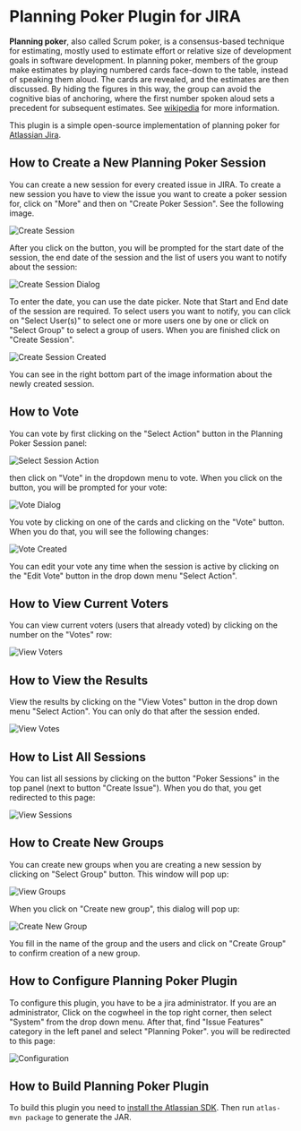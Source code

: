 # Planning Poker Plugin for JIRA

**Planning poker**, also called Scrum poker, is a consensus-based technique for estimating, mostly used to estimate effort or relative size of development goals in software development. In planning poker, members of the group make estimates by playing numbered cards face-down to the table, instead of speaking them aloud. The cards are revealed, and the estimates are then discussed. By hiding the figures in this way, the group can avoid the cognitive bias of anchoring, where the first number spoken aloud sets a precedent for subsequent estimates. See [wikipedia](https://en.wikipedia.org/wiki/Planning_poker) for more information.

This plugin is a simple open-source implementation of planning poker for [Atlassian Jira](https://www.atlassian.com/software/jira).

## How to Create a New Planning Poker Session

You can create a new session for every created issue in JIRA. To create a new session you have to view the issue you want to create a poker session for, click on "More" and then on "Create Poker Session". See the following image.

![Create Session](https://raw.githubusercontent.com/VaclavDedik/planning-poker-plugin/master/docs/images/create_session_button.png)

After you click on the button, you will be prompted for the start date of the session, the end date of the session and the list of users you want to notify about the session:

![Create Session Dialog](https://raw.githubusercontent.com/VaclavDedik/planning-poker-plugin/master/docs/images/create_session_dialog.png)

To enter the date, you can use the date picker. Note that Start and End date of the session are required. To select users you want to notify, you can click on "Select User(s)" to select one or more users one by one or click on "Select Group" to select a group of users. When you are finished click on "Create Session".

![Create Session Created](https://raw.githubusercontent.com/VaclavDedik/planning-poker-plugin/master/docs/images/create_session_created.png)

You can see in the right bottom part of the image information about the newly created session.

## How to Vote

You can vote by first clicking on the "Select Action" button in the Planning Poker Session panel:

![Select Session Action](https://raw.githubusercontent.com/VaclavDedik/planning-poker-plugin/master/docs/images/session_select_action.png)

then click on "Vote" in the dropdown menu to vote. When you click on the button, you will be prompted for your vote:

![Vote Dialog](https://raw.githubusercontent.com/VaclavDedik/planning-poker-plugin/master/docs/images/vote.png)

You vote by clicking on one of the cards and clicking on the "Vote" button. When you do that, you will see the following changes:

![Vote Created](https://raw.githubusercontent.com/VaclavDedik/planning-poker-plugin/master/docs/images/vote_created.png)

You can edit your vote any time when the session is active by clicking on the "Edit Vote" button in the drop down menu "Select Action".

## How to View Current Voters

You can view current voters (users that already voted) by clicking on the number on the "Votes" row:

![View Voters](https://raw.githubusercontent.com/VaclavDedik/planning-poker-plugin/master/docs/images/view_voters.png)

## How to View the Results

View the results by clicking on the "View Votes" button in the drop down menu "Select Action". You can only do that after the session ended.

![View Votes](https://raw.githubusercontent.com/VaclavDedik/planning-poker-plugin/master/docs/images/view_votes.png)

## How to List All Sessions

You can list all sessions by clicking on the button "Poker Sessions" in the top panel (next to button "Create Issue"). When you do that, you get redirected to this page:

![View Sessions](https://raw.githubusercontent.com/VaclavDedik/planning-poker-plugin/master/docs/images/view_sessions.png)

## How to Create New Groups

You can create new groups when you are creating a new session by clicking on "Select Group" button. This window will pop up:

![View Groups](https://raw.githubusercontent.com/VaclavDedik/planning-poker-plugin/master/docs/images/view_groups.png)

When you click on "Create new group", this dialog will pop up:

![Create New Group](https://raw.githubusercontent.com/VaclavDedik/planning-poker-plugin/master/docs/images/create_group_dialog.png)

You fill in the name of the group and the users and click on "Create Group" to confirm creation of a new group.

## How to Configure Planning Poker Plugin

To configure this plugin, you have to be a jira administrator. If you are an administrator, Click on the cogwheel in the top right corner, then select "System" from the drop down menu. After that, find "Issue Features" category in the left panel and select "Planning Poker". you will be redirected to this page:

![Configuration](https://raw.githubusercontent.com/VaclavDedik/planning-poker-plugin/master/docs/images/configure_poker.png)

## How to Build Planning Poker Plugin

To build this plugin you need to [install the Atlassian SDK](https://developer.atlassian.com/server/framework/atlassian-sdk/install-the-atlassian-sdk-on-a-linux-or-mac-system/). Then run `atlas-mvn package` to generate the JAR.